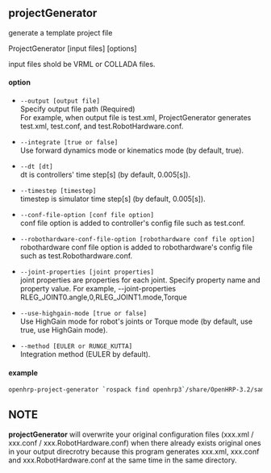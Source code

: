 ## projectGenerator

generate a template project file

ProjectGenerator [input files] [options]

input files shold be VRML or COLLADA files.

#### option

* ``--output [output file]``  
   Specify output file path (Required)  
   For example, when output file is test.xml, ProjectGenerator generates test.xml, test.conf, and test.RobotHardware.conf.

* ``--integrate [true or false]``  
   Use forward dynamics mode or kinematics mode (by default, true).

* ``--dt [dt]``  
   dt is controllers' time step[s] (by default, 0.005[s]).

* ``--timestep [timestep]``  
   timestep is simulator time step[s] (by default, 0.005[s]).

* ``--conf-file-option [conf file option]``  
   conf file option is added to controller's config file such as test.conf.

* ``--robothardware-conf-file-option [robothardware conf file option]``  
   robothardware conf file option is added to robothardware's config file such as test.Robothardware.conf.

* ``--joint-properties [joint properties]``  
   joint properties are properties for each joint. Specify property name and property value.
   For example, --joint-properties RLEG_JOINT0.angle,0,RLEG_JOINT1.mode,Torque

* ``--use-highgain-mode [true or false]``  
   Use HighGain mode for robot's joints or Torque mode (by default, use true, use HighGain mode).

* ``--method [EULER or RUNGE_KUTTA]``  
   Integration method (EULER by default).

#### example

```bash
openhrp-project-generator `rospack find openhrp3`/share/OpenHRP-3.2/sample/model/sample1.wrl `rospack find openhrp3`/share/OpenHRP-3.2/sample/model/longfloor.wrl --use-highgain-mode false --output /tmp/SampleRobot_for_torquecontrol.xml --timeStep 0.001 --dt 0.002
```

## NOTE

**projectGenerator** will overwrite your original configuration files (xxx.xml / xxx.conf / xxx.RobotHardware.conf) when there already exists original ones in your output direcrotry because this program generates xxx.xml, xxx.conf and xxx.RobotHardware.conf at the same time in the same directory.
